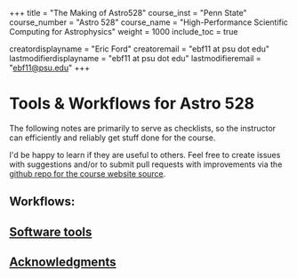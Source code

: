+++
title = "The Making of Astro528"
course_inst = "Penn State"
course_number = "Astro 528"
course_name = "High-Performance Scientific Computing for Astrophysics"
weight = 1000
include_toc = true

creatordisplayname = "Eric Ford"
creatoremail = "ebf11 at psu dot edu"
lastmodifierdisplayname = "ebf11 at psu dot edu"
lastmodifieremail = "ebf11@psu.edu"
+++

# Tools & Workflows for Astro 528

The following notes are primarily to serve as checklists, so the instructor can efficiently and reliably get stuff done for the course.

I'd be happy to learn if they are useful to others.
Feel free to create issues with suggestions and/or to submit pull requests with improvements via the [github repo for the course website source](https://github.com/PsuAstro528/Fall2021-website-src).

## Workflows:
<!-- 
- [Workflow for creating labs](creating_labs)
- [Workflow for reviewing labs](reviewing_labs)
- [Creating website](setup_website)
- [Updating website](update_website)
-->

## [Software tools](tools_used)


## [Acknowledgments](ackl)
